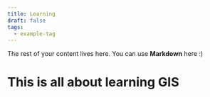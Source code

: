 ```yaml
---
title: Learning
draft: false
tags:
  - example-tag
---
```

 
The rest of your content lives here. You can use **Markdown** here :)
# This is all about learning GIS